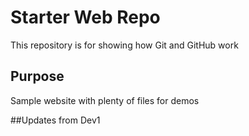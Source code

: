 # Starter Web Repo

This repository is for showing how Git and GitHub work

## Purpose

Sample website with plenty of files for demos

##Updates from Dev1
